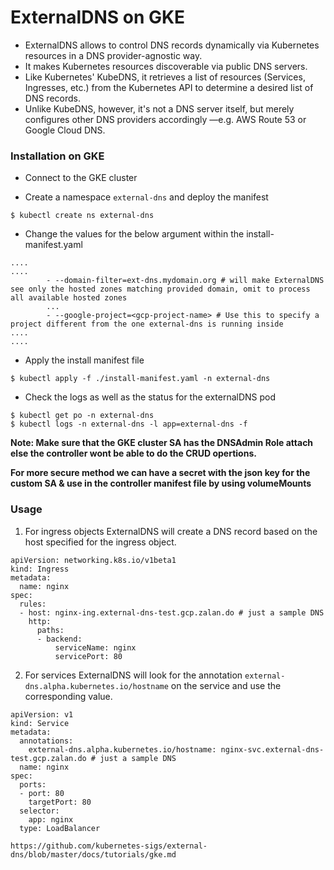 # ExternalDNS on GKE

* ExternalDNS allows to control DNS records dynamically via Kubernetes resources in a DNS provider-agnostic way.
* It makes Kubernetes resources discoverable via public DNS servers. 
* Like Kubernetes' KubeDNS, it retrieves a list of resources (Services, Ingresses, etc.) from the Kubernetes API to determine a desired list of DNS records. 
* Unlike KubeDNS, however, it's not a DNS server itself, but merely configures other DNS providers accordingly —e.g. AWS Route 53 or Google Cloud DNS.


### Installation on GKE

* Connect to the GKE cluster

* Create a namespace `external-dns` and deploy the manifest
```
$ kubectl create ns external-dns
```
* Change the values for the below argument within the install-manifest.yaml
```
....
....
        - --domain-filter=ext-dns.mydomain.org # will make ExternalDNS see only the hosted zones matching provided domain, omit to process all available hosted zones
        ...
        - --google-project=<gcp-project-name> # Use this to specify a project different from the one external-dns is running inside
....
....
```
* Apply the install manifest file

```
$ kubectl apply -f ./install-manifest.yaml -n external-dns 
```

* Check the logs as well as the status for the externalDNS pod
```
$ kubectl get po -n external-dns 
$ kubectl logs -n external-dns -l app=external-dns -f 
```

**Note: Make sure that the GKE cluster SA has the DNSAdmin Role attach else the controller wont be able to do the CRUD opertions.**

**For more secure method we can have a secret with the json key for the custom SA & use in the controller manifest file by using volumeMounts**

### Usage 

1. For ingress objects ExternalDNS will create a DNS record based on the host specified for the ingress object.

```
apiVersion: networking.k8s.io/v1beta1
kind: Ingress
metadata:
  name: nginx
spec:
  rules:
  - host: nginx-ing.external-dns-test.gcp.zalan.do # just a sample DNS 
    http:
      paths:
      - backend:
          serviceName: nginx
          servicePort: 80
```

2. For services ExternalDNS will look for the annotation `external-dns.alpha.kubernetes.io/hostname` on the service and use the corresponding value.

```
apiVersion: v1
kind: Service
metadata:
  annotations:
    external-dns.alpha.kubernetes.io/hostname: nginx-svc.external-dns-test.gcp.zalan.do # just a sample DNS 
  name: nginx
spec:
  ports:
  - port: 80
    targetPort: 80
  selector:
    app: nginx
  type: LoadBalancer
```

```
https://github.com/kubernetes-sigs/external-dns/blob/master/docs/tutorials/gke.md
```